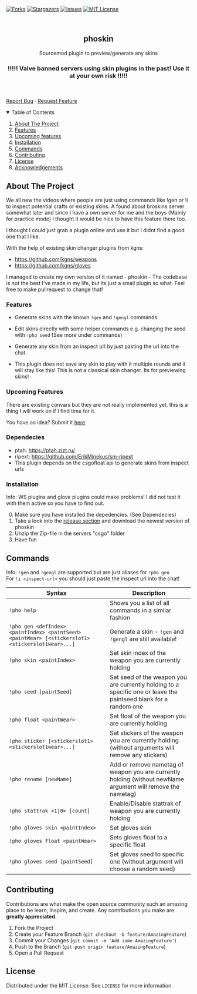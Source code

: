 <!-- PROJECT SHIELDS -->
<!--
*** I'm using markdown "reference style" links for readability.
*** Reference links are enclosed in brackets [ ] instead of parentheses ( ).
*** See the bottom of this document for the declaration of the reference variables
*** for contributors-url, forks-url, etc. This is an optional, concise syntax you may use.
*** https://www.markdownguide.org/basic-syntax/#reference-style-links
-->

[![Forks][forks-shield]][forks-url]
[![Stargazers][stars-shield]][stars-url]
[![Issues][issues-shield]][issues-url]
[![MIT License][license-shield]][license-url]

<!-- PROJECT LOGO -->
<br />
<p align="center">
  <h2 align="center">phoskin</h2>
  <p align="center">
    Sourcemod plugin to preview/generate any skins
    <br />
    <h3 align="center">!!!!! Valve banned servers using skin plugins in the past! Use it at your own risk !!!!!</h3>
    <br />
    <br />
    <a href="https://github.com/araynimax/phoskin/issues">Report Bug</a>
    ·
    <a href="https://github.com/araynimax/phoskin/issues">Request Feature</a>
  </p>
</p>

<!-- TABLE OF CONTENTS -->
<details open="open">
  <summary>Table of Contents</summary>
  <ol>
    <li>
      <a href="#about-the-project">About The Project</a>
    </li>
    <li><a href="#features">Features</a></li>
    <li><a href="#upcoming-features">Upcoming features</a></li>
    <li><a href="#installation">Installation</a></li>
    <li><a href="#commands">Commands</a></li>
    <li><a href="#contributing">Contributing</a></li>
    <li><a href="#license">License</a></li>
    <li><a href="#acknowledgements">Acknowledgements</a></li>
  </ol>
</details>

<!-- ABOUT THE PROJECT -->

## About The Project

We all new the videos where people are just using commands like !gen or !i to inspect potential crafts or existing skins. 
A found about broskins server somewhat later and since I have a own server for me and the boys (Mainly for practice mode) I thought it would be nice to have this feature there too.

I thought I could just grab a plugin online and use it but I didnt find a good one that I like.

With the help of existing skin changer plugins from kgns:
- https://github.com/kgns/weapons
- https://github.com/kgns/gloves

I managed to create my own version of it named - phoskin -
The codebase is not the best I've made in my life, but its just a small plugin so what. Feel free to make pullrequest to change that!

### Features

- Generate skins with the known `!gen` and `!gengl` commands
- Edit skins directly with some helper commands e.g. changing the seed with `!pho seed` (See more under commands)
- Generate any skin from an inspect url by just pasting the url into the chat.

- This plugin does not save any skin to play with it multiple rounds and it will stay like this! This is not a classical skin changer. Its for previewing skins!

### Upcoming Features

There are existing convars but they are not really implemented yet. this is a thing I will work on if I find time for it.

You have an idea?
Submit it [here](https://github.com/araynimax/phoskin/issues).

### Dependecies

- ptah: https://ptah.zizt.ru/
- ripext: https://github.com/ErikMinekus/sm-ripext
- This plugin depends on the csgofloat api to generate skins from inspect urls

### Installation

Info: WS plugins and glove plugins could make problems! I did not test it with them active so you have to find out.

0. Make sure you have installed the depedencies. (See Dependecies)
1. Take a look into the [release section](https://github.com/araynimax/phoskin/releases) and download the newest version of phoskin
2. Unzip the Zip-file in the servers "csgo" folder
3. Have fun

<!-- Commands -->

## Commands

Info: `!gen` and `!gengl` are supported but are just aliases for `!pho gen`<br/>
For `!i <inspect-url>` you should just paste the inspect url into the chat!

| Syntax| Description |
|---------|-------------|
|`!pho help` | Shows you a list of all commands in a similar fashion|
|`!pho gen <defIndex> <paintIndex> <paintSeed> <paintWear> [<stickerslot1> <stickerslot1wear>...]`|Generate a skin - `!gen` and `!gengl` are still available!|
|`!pho skin <paintIndex>`|Set skin index of the weapon you are currently holding|
|`!pho seed [paintSeed]`|Set seed of the weapon you are currently holding to a specific one or leave the paintseed blank for a random one|
|`!pho float <paintWear>`|Set float of the weapon you are currently holding|
|`!pho sticker [<stickerslot1> <stickerslot1wear>...]`|Set stickers of the weapon you are currently holding (without arguments will remove any stickers)|
|`!pho rename [newName]`|Add or remove nametag of weapon you are currently holding (without newName argument will remove the nametag)|
|`!pho stattrak <1\|0> [count]`|Enable/Disable stattrak of weapon you are currently holding|
|`!pho gloves skin <paintIndex>` |Set gloves skin|
|`!pho gloves float <paintWear>` |Sets gloves float to a specific float|
|`!pho gloves seed [paintSeed]` |Set gloves seed to specific one (without argument will choose a random seed)|

<!-- CONTRIBUTING -->

## Contributing

Contributions are what make the open source community such an amazing place to be learn, inspire, and create. Any contributions you make are **greatly appreciated**.

1. Fork the Project
2. Create your Feature Branch (`git checkout -b feature/AmazingFeature`)
3. Commit your Changes (`git commit -m 'Add some AmazingFeature'`)
4. Push to the Branch (`git push origin feature/AmazingFeature`)
5. Open a Pull Request

<!-- LICENSE -->

## License

Distributed under the MIT License. See `LICENSE` for more information.

<!-- MARKDOWN LINKS & IMAGES -->
<!-- https://www.markdownguide.org/basic-syntax/#reference-style-links -->

[forks-shield]: https://img.shields.io/github/forks/araynimax/phoskin?style=for-the-badge
[forks-url]: https://github.com/araynimax/phoskin/network/members
[stars-shield]: https://img.shields.io/github/stars/araynimax/phoskin?style=for-the-badge
[stars-url]: https://github.com/araynimax/phoskin/stargazers
[issues-shield]: https://img.shields.io/github/issues/araynimax/phoskin?style=for-the-badge
[issues-url]: https://github.com/araynimax/phoskin/issues
[license-shield]: https://img.shields.io/github/license/araynimax/phoskin?style=for-the-badge
[license-url]: https://github.com/araynimax/phoskin/blob/main/LICENSE.txt
